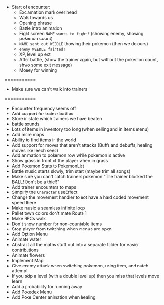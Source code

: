- Start of encounter:
  - Exclamation mark over head
  - Walk towards us
  - Opening phrase
  - Battle intro animation
  - Fight screen `NAME wants to fight!` (showing enemy, showing pokemon count)
  - `NAME sent out WEEDLE` thowing their pokemon (then we do ours)
  - `enemy WEEDLE fainted!`
  - XP, level up ext
  - After battle, (show the trainer again, but without the pokemon count, shwo some exit message)
  - Money for winning

===========

- Make sure we can't walk into trainers

===========

- Encounter frequency seems off
- Add support for trainer battles
- Store in state which trainers we have beaten
- battle sounds
- Lots of items in inventory too long (when selling and in items menu)
- Add more maps
- Ability to find items in the world
- Add support for moves that aren't attacks (Buffs and debuffs, healing moves like leech seed)
- Add animation to pokemon row while pokemon is active
- Show grass in front of the player when in grass
- Add Pokemon Stats to PokemonList
- Battle music starts slowly, trim start (maybe trim all songs)
- Make sure you can't catch trainers pokemon "The trainer blocked the BALL! Don't be a thief!"
- Add trainer encounters to maps
- Simplify the `Character` useEffect
- Change the movement handler to not have a hard coded movement speed there
- Make music a seamless infinite loop
- Pallet town colors don't mate Route 1
- Make RPCs walk
- Don't show number for non-countable items
- Stop player from twitching when menus are open
- Add Option Menu
- Animate water
- Abstract all the maths stuff out into a separate folder for easier contributions
- Animate flowers
- Implement Map
- Give enemy attack when switching pokemon, using item, and catch attempt
- If you skip a level (with a double level up) then you miss that levels move learn
- Add a probability for running away
- Add Pokedex Menu
- Add Poke Center animation when healing
